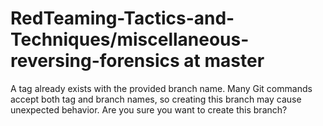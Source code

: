 # RedTeaming-Tactics-and-Techniques/miscellaneous-reversing-forensics at master

A tag already exists with the provided branch name. Many Git commands accept both tag and branch names, so creating this branch may cause unexpected behavior. Are you sure you want to create this branch?
